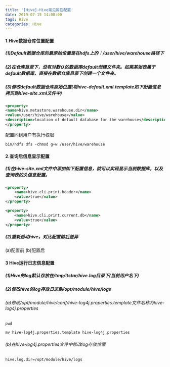 ```yaml
---
title: '[Hive]-Hive常见属性配置'
date: 2019-07-15 14:00:00
tags: Hive
categories: Hive
---
```


#### 1.Hive数据仓库位置配置

##### (1)Default数据仓库的最原始位置是在hdfs上的：/user/hive/warehouse路径下

##### (2)在仓库目录下，没有对默认的数据库default创建文件夹。如果某张表属于default数据库，直接在数据仓库目录下创建一个文件夹。

##### (3)修改default数据仓库原始位置(将hive-default.xml.template如下配置信息拷贝到hive-site.xml文件中)

```xml
<property>
<name>hive.metastore.warehouse.dir</name>
<value>/user/hive/warehouse</value>
<description>location of default database for the warehouse</description>
</property>
```
配置同组用户有执行权限
```shell
bin/hdfs dfs -chmod g+w /user/hive/warehouse
```
#### 2.查询后信息显示配置
##### (1)在hive-site.xml文件中添加如下配置信息，就可以实现显示当前数据库，以及查询表的头信息配置。
```xml
<property>
	<name>hive.cli.print.header</name>
	<value>true</value>
</property>

<property>
	<name>hive.cli.print.current.db</name>
	<value>true</value>
</property>
```
##### (2)重新启动hive，对比配置前后差异
(a)配置前
(b)配置后

#### 3 Hive运行日志信息配置
##### (1)Hive的log默认存放在/tmp/itstar/hive.log目录下(当前用户名下)
##### (2)修改hive的log存放日志到/opt/module/hive/logs
###### (a)修改/opt/module/hive/conf/hive-log4j.properties.template文件名称为hive-log4j.properties
```shell
pwd

mv hive-log4j.properties.template hive-log4j.properties
```
###### (b)在hive-log4j.properties文件中修改log存放位置
```shell
hive.log.dir=/opt/module/hive/logs
```

